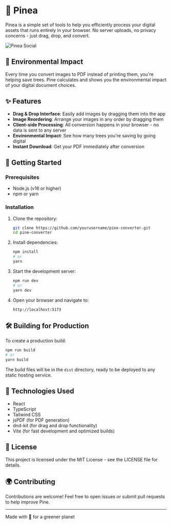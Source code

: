 # 🌲 Pinea

Pinea is a simple set of tools to help you efficiently process your digital assets that runs entirely in your browser. No server uploads, no privacy concerns - just drag, drop, and convert.

![Pinea Social](https://github.com/user-attachments/assets/3d8ea20f-1e61-4711-8346-c35c70a93043)

## 🌱 Environmental Impact

Every time you convert images to PDF instead of printing them, you're helping save trees. Pine calculates and shows you the environmental impact of your digital document choices.

## ✨ Features

- **Drag & Drop Interface**: Easily add images by dragging them into the app
- **Image Reordering**: Arrange your images in any order by dragging them
- **Client-side Processing**: All conversion happens in your browser - no data is sent to any server
- **Environmental Impact**: See how many trees you're saving by going digital
- **Instant Download**: Get your PDF immediately after conversion

## 🚀 Getting Started

### Prerequisites

- Node.js (v16 or higher)
- npm or yarn

### Installation

1. Clone the repository:
   ```bash
   git clone https://github.com/yourusername/pine-converter.git
   cd pine-converter
   ```

2. Install dependencies:
   ```bash
   npm install
   # or
   yarn
   ```

3. Start the development server:
   ```bash
   npm run dev
   # or
   yarn dev
   ```

4. Open your browser and navigate to:
   ```
   http://localhost:5173
   ```

## 🛠️ Building for Production

To create a production build:

```bash
npm run build
# or
yarn build
```

The build files will be in the `dist` directory, ready to be deployed to any static hosting service.

## 🧪 Technologies Used

- React
- TypeScript
- Tailwind CSS
- jsPDF (for PDF generation)
- dnd-kit (for drag and drop functionality)
- Vite (for fast development and optimized builds)

## 📝 License

This project is licensed under the MIT License - see the LICENSE file for details.

## 🌍 Contributing

Contributions are welcome! Feel free to open issues or submit pull requests to help improve Pine.

---

Made with 💚 for a greener planet
